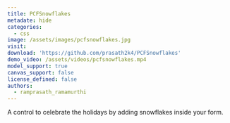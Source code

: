 ```yaml
---
title: PCFSnowflakes
metadate: hide
categories:
  - css
image: /assets/images/pcfsnowflakes.jpg
visit: 
download: 'https://github.com/prasath2k4/PCFSnowflakes'
demo_video: /assets/videos/pcfsnowflakes.mp4
model_support: true
canvas_support: false
license_defined: false
authors:
  - ramprasath_ramamurthi
---
```


A control to celebrate the holidays by adding snowflakes inside your form.
